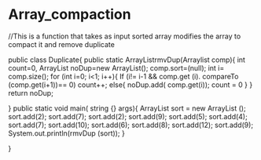 # Array_compaction
//This is a function that takes as input sorted array modifies the array to compact it and remove duplicate


public class Duplicate{
public static ArrayList<integer>rmvDup(Arraylist <integer> comp){
         int count=0, ArrayList<integer> noDup=new ArrayList();
          comp.sort=(null);
          int i= comp.size();
              for (int i=0; i<1; i++){
              If (i!= i-1 && comp.get (i). compareTo (comp.get(i+1))== 0) count++;
              else{
              noDup.add( comp.get(i));
              count = 0
              }
              } return noDup;
              
}
public static void main( string {} args){
ArrayList<integer> sort = new ArrayList<integer> ();
sort.add(2);
sort.add(7);
sort.add(2);
sort.add(9);
sort.add(5);
sort.add(4);
sort.add(7);
sort.add(10);
sort.add(6);
sort.add(8);
sort.add(12);
sort.add(9);
System.out.println(rmvDup (sort));
}

}
